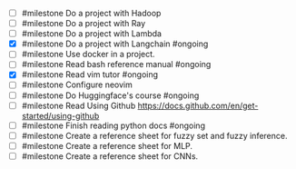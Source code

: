- [ ] #milestone Do a project with Hadoop
- [ ] #milestone Do a project with Ray
- [ ] #milestone Do a project with Lambda
- [x] #milestone Do a project with Langchain #ongoing 
- [ ] #milestone Use docker in a project.
- [ ] #milestone Read bash reference manual #ongoing
- [x] #milestone Read vim tutor #ongoing
- [ ] #milestone Configure neovim
- [ ] #milestone Do Huggingface's course #ongoing
- [ ] #milestone Read Using Github https://docs.github.com/en/get-started/using-github
- [ ] #milestone Finish reading python docs #ongoing 
- [ ] #milestone Create a reference sheet for fuzzy set and fuzzy inference.
- [ ] #milestone Create a reference sheet for MLP.
- [ ] #milestone Create a reference sheet for CNNs.